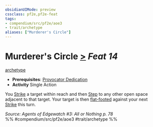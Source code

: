 ```yaml
---
obsidianUIMode: preview
cssclass: pf2e,pf2e-feat
tags:
- compendium/src/pf2e/aoe3
- trait/archetype
aliases: ["Murderer's Circle"]
---
```

# Murderer's Circle  [>](../../Rules/core-rulebook/chapter-9-playing-the-game.md#Actions "Single Action") *Feat 14*  
[archetype](../../Rules/traits/archetype.md)  

- **Prerequisites**: [Provocator Dedication](provocator-dedication-aoe3.md)
- **Activity** Single Action

You [Strike](../../Rules/actions/strike.md) a target within reach and then [Step](../../Rules/actions/step.md) to any other open space adjacent to that target. Your target is then [flat-footed](../../Rules/conditions.md#Flat-footed) against your next [Strike](../../Rules/actions/strike.md) this turn.

*Source: Agents of Edgewatch #3: All or Nothing p. 78*  
%% #compendium/src/pf2e/aoe3 #trait/archetype %%